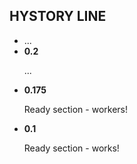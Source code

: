<h2>HYSTORY LINE</h2>

<ul>
    <li>...</li>
    <li>
        <b>0.2</b>
        <p>...</p>
    </li>
    <li>
        <b>0.175</b>
        <p>Ready section - workers!</p>
    </li>
    <li color="blue">
        <b>0.1</b>
        <p>Ready section - works!</p>
    </li>
</ul>